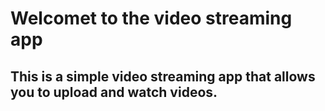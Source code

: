 # Welcomet to the video streaming app

## This is a simple video streaming app that allows you to upload and watch videos.





